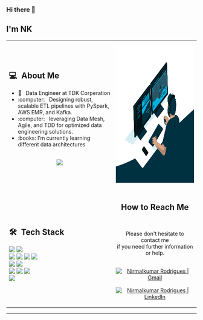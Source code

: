 ### Hi there 👋

## I'm NK
<table>
  <tr>
    <td>
      <h2> 💻 &nbsp;About Me </h2>
       <ul>
        <li>👑 &nbsp; Data Engineer at TDK Corperation </li>
        <li>:computer: &nbsp; Designing robust, scalable ETL pipelines with PySpark, AWS EMR, and Kafka.</li>
         <li>:computer: &nbsp; leveraging Data Mesh, Agile, and TDD for optimized data engineering solutions.</li>
        <li>:books: I’m currently learning different data architectures</li>
       </ul>
       <p align="center">
         <br>
        <img height="150em" src="https://github-readme-stats-eight-theta.vercel.app/api?username=Nk-rodrigues&show_icons=true&theme=solarized-dark&include_all_commits=true&count_private=true"/>
        </p>
    </td>
    <td>
     <p align="center">
        <img height="360em" src="https://github.com/Nk-rodrigues/Nk-rodrigues/blob/b437e7041ec354ca889c18b57b7a40742b891940/code.gif"/>
     </p>
    </td>
  </tr>
  <tr>
   <td>
     <h2> 🛠 &nbsp;Tech Stack</h2>
     <img src="https://img.shields.io/badge/-C++-05122A?style=flat&logo=C%2B%2B"/>
     <img src="https://img.shields.io/badge/-Python-05122A?style=flat&logo=python"/>
     <br>
     <img src="https://img.shields.io/badge/-HTML-05122A?style=flat&logo=HTML5"/>
     <img src="https://img.shields.io/badge/-CSS-05122A?style=flat&logo=CSS3"/>
     <img src="https://img.shields.io/badge/-JavaScript-05122A?style=flat&logo=javascript"/>
     <img src="https://img.shields.io/badge/React-05122A?style=flat&logo=react"/>
     <br>
     <img src="https://img.shields.io/badge/-Git-05122A?style=flat&logo=git"/>
     <img src="https://img.shields.io/badge/-Github-05122A?style=flat&logo=github"/>
     <br>
     <img src="https://img.shields.io/badge/-MySql-05122A?style=flat&logo=mysql"/>
     <img src="https://img.shields.io/badge/MongoDB-05122A?style=flat&logo=mongodb"/>
     <img src="https://img.shields.io/badge/Amazon_AWS-05122A?style=flat&logo=amazon-aws"/>
     <br>
     <img src="https://img.shields.io/badge/-Visual%20Studio%20Code-05122A?style=flat&logo=visual-studio-code&logoColor=007ACC"/>
   </td>
   <td>
    <div align="center">
      <h2><b>How to Reach Me</b></h2>
      <br>
      <p>Please don't hesitate to contact me 
        <br>if you need further information or help.
      </p>
      <br>
      <a href="mailto:nkrodrigues98@gmail.com" >
      <img align="center" alt="Nirmalkumar Rodrigues | Gmail" width="30em" src="https://img.icons8.com/ios-glyphs/50/000000/gmail.png" />
      </a> &nbsp;&nbsp;
      <a href="https://www.linkedin.com/in/nirmalkumar-rodrigues-722781188/" >
      <img align="center" alt="Nirmalkumar Rodrigues | LinkedIn" width="30em" src="https://img.icons8.com/ios-glyphs/50/000000/linkedin.png" />
      </a> &nbsp;&nbsp;
      <br>
    </div>
   </td>
  </tr>
</table>

------

